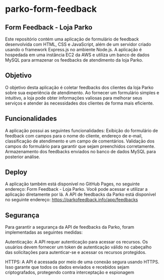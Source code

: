 # parko-form-feedback
## Form Feedback - Loja Parko
Este repositório contém uma aplicação de formulário de feedback desenvolvida com HTML, CSS e JavaScript, além de um servidor criado usando o framework Express.js no ambiente Node.js. A aplicação é hospedada em uma instância EC2 da AWS e utiliza um banco de dados MySQL para armazenar os feedbacks de atendimento da loja Parko.

## Objetivo
O objetivo desta aplicação é coletar feedbacks dos clientes da loja Parko sobre sua experiência de atendimento. Ao fornecer um formulário simples e intuitivo, a loja pode obter informações valiosas para melhorar seus serviços e atender às necessidades dos clientes de forma mais eficiente.

## Funcionalidades
A aplicação possui as seguintes funcionalidades:
Exibição do formulário de feedback com campos para o nome do cliente, endereço de e-mail, classificação de atendimento e um campo de comentários.
Validação dos campos do formulário para garantir que sejam preenchidos corretamente.
Armazenamento dos feedbacks enviados no banco de dados MySQL para posterior análise.

## Deploy
A aplicação também está disponível no GitHub Pages, no seguinte endereço: Form Feedback - Loja Parko. Você pode acessar e utilizar a aplicação diretamente por lá.
A API de feedbacks da Parko está disponível no seguinte endereço: https://parkofeedback.info/app/feedbacks

## Segurança
Para garantir a segurança da API de feedbacks da Parko, foram implementadas as seguintes medidas:

Autenticação: A API requer autenticação para acessar os recursos. Os usuários devem fornecer um token de autenticação válido no cabeçalho das solicitações para autenticar-se e acessar os recursos protegidos.

HTTPS: A API é acessada por meio de uma conexão segura usando HTTPS. Isso garante que todos os dados enviados e recebidos sejam criptografados, protegendo contra interceptação e espionagem
